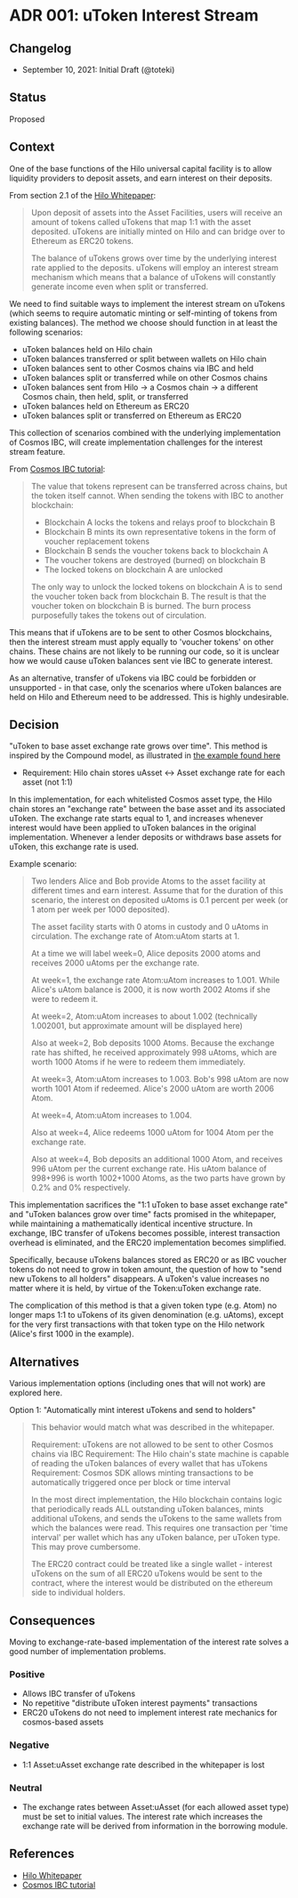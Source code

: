 # ADR 001: uToken Interest Stream

## Changelog

- September 10, 2021: Initial Draft (@toteki)

## Status

Proposed

## Context

One of the base functions of the Hilo universal capital facility is to allow liquidity providers to deposit assets, and earn interest on their deposits.

From section 2.1 of the [Hilo Whitepaper](https://hilo.cc/hilo-whitepaper/):

> Upon deposit of assets into the Asset Facilities, users will receive an amount of tokens called uTokens that map 1:1 with the asset deposited. uTokens are initially minted on Hilo and can bridge over to Ethereum as ERC20 tokens.
>
> The balance of uTokens grows over time by the underlying interest rate applied to the deposits. uTokens will employ an interest stream mechanism which means that a balance of uTokens will constantly generate income even when split or transferred.

We need to find suitable ways to implement the interest stream on uTokens (which seems to require automatic minting or self-minting of tokens from existing balances). The method we choose should function in at least the following scenarios:

- uToken balances held on Hilo chain
- uToken balances transferred or split between wallets on Hilo chain
- uToken balances sent to other Cosmos chains via IBC and held
- uToken balances split or transferred while on other Cosmos chains
- uToken balances sent from Hilo -> a Cosmos chain -> a different Cosmos chain, then held, split, or transferred
- uToken balances held on Ethereum as ERC20
- uToken balances split or transferred on Ethereum as ERC20

This collection of scenarios combined with the underlying implementation of Cosmos IBC, will create implementation challenges for the interest stream feature.

From [Cosmos IBC tutorial](https://tutorials.cosmos.network/understanding-ibc-denoms/):

> The value that tokens represent can be transferred across chains, but the token itself cannot. When sending the tokens with IBC to another blockchain:
>
> - Blockchain A locks the tokens and relays proof to blockchain B
> - Blockchain B mints its own representative tokens in the form of voucher replacement tokens
> - Blockchain B sends the voucher tokens back to blockchain A
> - The voucher tokens are destroyed (burned) on blockchain B
> - The locked tokens on blockchain A are unlocked
>
> The only way to unlock the locked tokens on blockchain A is to send the voucher token back from blockchain B. The result is that the voucher token on blockchain B is burned. The burn process purposefully takes the tokens out of circulation.

This means that if uTokens are to be sent to other Cosmos blockchains, then the interest stream must apply equally to 'voucher tokens' on other chains. These chains are not likely to be running our code, so it is unclear how we would cause uToken balances sent vie IBC to generate interest.

As an alternative, transfer of uTokens via IBC could be forbidden or unsupported - in that case, only the scenarios where uToken balances are held on Hilo and Ethereum need to be addressed. This is highly undesirable.

## Decision

"uToken to base asset exchange rate grows over time". This method is inspired by the Compound model, as illustrated in [the example found here](https://compound.finance/docs/ctokens#introduction)

- Requirement: Hilo chain stores uAsset <-> Asset exchange rate for each asset (not 1:1)

In this implementation, for each whitelisted Cosmos asset type, the Hilo chain stores an "exchange rate" between the base asset and its associated uToken. The exchange rate starts equal to 1, and increases whenever interest would have been applied to uToken balances in the original implementation. Whenever a lender deposits or withdraws base assets for uToken, this exchange rate is used.

Example scenario:

> Two lenders Alice and Bob provide Atoms to the asset facility at different times and earn interest. Assume that for the duration of this scenario, the interest on deposited uAtoms is 0.1 percent per week (or 1 atom per week per 1000 deposited).
>
> The asset facility starts with 0 atoms in custody and 0 uAtoms in circulation. The exchange rate of Atom:uAtom starts at 1.
>
> At a time we will label week=0, Alice deposits 2000 atoms and receives 2000 uAtoms per the exchange rate.
>
> At week=1, the exchange rate Atom:uAtom increases to 1.001. While Alice's uAtom balance is 2000, it is now worth 2002 Atoms if she were to redeem it.
>
> At week=2, Atom:uAtom increases to about 1.002 (technically 1.002001, but approximate amount will be displayed here)
>
> Also at week=2, Bob deposits 1000 Atoms. Because the exchange rate has shifted, he received approximately 998 uAtoms, which are worth 1000 Atoms if he were to redeem them immediately.
>
> At week=3, Atom:uAtom increases to 1.003. Bob's 998 uAtom are now worth 1001 Atom if redeemed. Alice's 2000 uAtom are worth 2006 Atom.
>
> At week=4, Atom:uAtom increases to 1.004.
>
> Also at week=4, Alice redeems 1000 uAtom for 1004 Atom per the exchange rate.
>
> Also at week=4, Bob deposits an additional 1000 Atom, and receives 996 uAtom per the current exchange rate. His uAtom balance of 998+996 is worth 1002+1000 Atoms, as the two parts have grown by 0.2% and 0% respectively.

This implementation sacrifices the "1:1 uToken to base asset exchange rate" and "uToken balances grow over time" facts promised in the whitepaper, while maintaining a mathematically identical incentive structure. In exchange, IBC transfer of uTokens becomes possible, interest transaction overhead is eliminated, and the ERC20 implementation becomes simplified.

Specifically, because uTokens balances stored as ERC20 or as IBC voucher tokens do not need to grow in token amount, the question of how to "send new uTokens to all holders" disappears.
A uToken's value increases no matter where it is held, by virtue of the Token:uToken exchange rate.

The complication of this method is that a given token type (e.g. Atom) no longer maps 1:1 to uTokens of its given denomination (e.g. uAtoms), except for the very first transactions with that token type on the Hilo network (Alice's first 1000 in the example).

## Alternatives

Various implementation options (including ones that will not work) are explored here.

Option 1: "Automatically mint interest uTokens and send to holders"

> This behavior would match what was described in the whitepaper.
>
> Requirement: uTokens are not allowed to be sent to other Cosmos chains via IBC
> Requirement: The Hilo chain's state machine is capable of reading the uToken balances of every wallet that has uTokens
> Requirement: Cosmos SDK allows minting transactions to be automatically triggered once per block or time interval
>
> In the most direct implementation, the Hilo blockchain contains logic that periodically reads ALL outstanding uToken balances, mints additional uTokens, and sends the uTokens to the same wallets from which the balances were read. This requires one transaction per 'time interval' per wallet which has any uToken balance, per uToken type. This may prove cumbersome.
>
> The ERC20 contract could be treated like a single wallet - interest uTokens on the sum of all ERC20 uTokens would be sent to the contract, where the interest would be distributed on the ethereum side to individual holders.

## Consequences

Moving to exchange-rate-based implementation of the interest rate solves a good number of implementation problems.

### Positive

- Allows IBC transfer of uTokens
- No repetitive "distribute uToken interest payments" transactions
- ERC20 uTokens do not need to implement interest rate mechanics for cosmos-based assets

### Negative

- 1:1 Asset:uAsset exchange rate described in the whitepaper is lost

### Neutral

- The exchange rates between Asset:uAsset (for each allowed asset type) must be set to initial values. The interest rate which increases the exchange rate will be derived from information in the borrowing module.


## References

- [Hilo Whitepaper](https://hilo.cc/hilo-whitepaper/)
- [Cosmos IBC tutorial](https://tutorials.cosmos.network/understanding-ibc-denoms/)
